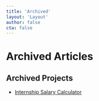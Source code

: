 ```yaml
---
title: 'Archived'
layout: 'Layout'
author: false
cta: false
---
```

# Archived Articles

<Articles tag="archived" />

<!-- find articles that need the archived tag added -->
<!-- <Articles not="hiring, growth, howto, nodejs, git" /> -->

## Archived Projects
- [Internship Salary Calculator](/salary.html)

<!-- - Timer
??
steak-view
bookmarklets?
-->
